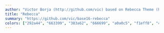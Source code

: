 ```yaml
---
author: "Victor Borja (http://github.com/vic) based on Rebecca Theme (http://github.com/vic/rebecca-theme)"
title: "Rebecca"
summary: "https://github.com/vic/base16-rebecca"
colors: ["292a44", "663399", "383a62", "666699", "a0a0c5", "f1eff8", "ccccff", "53495d", "a0a0c5", "efe4a1", "ae81ff", "6dfedf", "8eaee0", "2de0a7", "7aa5ff", "ff79c6"]
---
```

